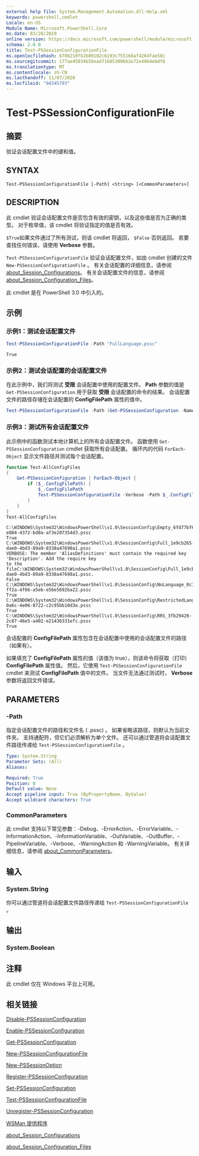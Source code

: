 ```yaml
---
external help file: System.Management.Automation.dll-Help.xml
keywords: powershell,cmdlet
Locale: en-US
Module Name: Microsoft.PowerShell.Core
ms.date: 03/28/2019
online version: https://docs.microsoft.com/powershell/module/microsoft.powershell.core/test-pssessionconfigurationfile?view=powershell-7.1&WT.mc_id=ps-gethelp
schema: 2.0.0
title: Test-PSSessionConfigurationFile
ms.openlocfilehash: 6786210fb2b89102c6193c755168af4264fae58c
ms.sourcegitcommit: 177ae45034b58ead716853096b2e72e4864e6df6
ms.translationtype: MT
ms.contentlocale: zh-CN
ms.lasthandoff: 11/07/2020
ms.locfileid: "94345793"
---
```

# Test-PSSessionConfigurationFile

## 摘要
验证会话配置文件中的键和值。

## SYNTAX

```
Test-PSSessionConfigurationFile [-Path] <String> [<CommonParameters>]
```

## DESCRIPTION

此 cmdlet 验证会话配置文件是否包含有效的密钥，以及这些值是否为正确的类型。 对于枚举值，该 cmdlet 将验证指定的值是否有效。

`$True`如果文件通过了所有测试，则该 cmdlet 将返回， `$False` 否则返回。 若要查找任何错误，请使用 **Verbose** 参数。

`Test-PSSessionConfigurationFile` 验证会话配置文件，如由 cmdlet 创建的文件 `New-PSSessionConfigurationFile` 。 有关会话配置的详细信息，请参阅 [about_Session_Configurations](About/about_Session_Configurations.md)。 有关会话配置文件的信息，请参阅 [about_Session_Configuration_Files](About/about_Session_Configuration_Files.md)。

此 cmdlet 是在 PowerShell 3.0 中引入的。

## 示例

### 示例1：测试会话配置文件

```powershell
Test-PSSessionConfigurationFile -Path "FullLanguage.pssc"
```

```Output
True
```

### 示例2：测试会话配置的会话配置文件

在此示例中，我们将测试 **受限** 会话配置中使用的配置文件。
**Path** 参数的值是 `Get-PSSessionConfiguration` 用于获取 **受限** 会话配置的命令的结果。 会话配置文件的路径存储在会话配置的 **ConfigFilePath** 属性的值中。

```powershell
Test-PSSessionConfigurationFile -Path (Get-PSSessionConfiguration -Name Restricted).ConfigFilePath
```

### 示例3：测试所有会话配置文件

此示例中的函数测试本地计算机上的所有会话配置文件。 函数使用 `Get-PSSessionConfiguration` cmdlet 获取所有会话配置。 循环内的代码 `ForEach-Object` 显示文件路径并测试每个会话配置。

```powershell
function Test-AllConfigFiles
{
    Get-PSSessionConfiguration | ForEach-Object {
        if ($_.ConfigFilePath) {
            $_.ConfigFilePath
            Test-PSSessionConfigurationFile -Verbose -Path $_.ConfigFilePath
        }
    }
}
Test-AllConfigFiles
```

```Output
C:\WINDOWS\System32\WindowsPowerShell\v1.0\SessionConfig\Empty_6fd77bf6-e084-4372-bd8a-af3e207354d3.pssc
True
C:\WINDOWS\System32\WindowsPowerShell\v1.0\SessionConfig\Full_1e9cb265-dae0-4bd3-89a9-8338a47698a1.pssc
VERBOSE: The member 'AliasDefinitions' must contain the required key 'Description'. Add the require key
to the fileC:\WINDOWS\System32\WindowsPowerShell\v1.0\SessionConfig\Full_1e9cb265-dae0-4bd3-89a9-8338a47698a1.pssc.
False
C:\WINDOWS\System32\WindowsPowerShell\v1.0\SessionConfig\NoLanguage_0c115179-ff2a-4f66-a5eb-e56e5692ba22.pssc
True
C:\WINDOWS\System32\WindowsPowerShell\v1.0\SessionConfig\RestrictedLang_b6bd9474-0a6c-4e06-8722-c2c95bb10d3e.pssc
True
C:\WINDOWS\System32\WindowsPowerShell\v1.0\SessionConfig\RRS_3fb29420-2c87-46e5-a402-e21436331efc.pssc
True
```

会话配置的 **ConfigFilePath** 属性包含在会话配置中使用的会话配置文件的路径（如果有）。

如果填充了 **ConfigFilePath** 属性的值（该值为 true），则该命令将获取（打印） **ConfigFilePath** 属性值。 然后，它使用 `Test-PSSessionConfigurationFile` cmdlet 来测试 **ConfigFilePath** 值中的文件。 当文件无法通过测试时， **Verbose** 参数将返回文件错误。

## PARAMETERS

### -Path

指定会话配置文件的路径和文件名 ( .pssc) 。 如果省略该路径，则默认为当前文件夹。 支持通配符，但它们必须解析为单个文件。 还可以通过管道将会话配置文件路径传递给 `Test-PSSessionConfigurationFile` 。

```yaml
Type: System.String
Parameter Sets: (All)
Aliases:

Required: True
Position: 0
Default value: None
Accept pipeline input: True (ByPropertyName, ByValue)
Accept wildcard characters: True
```

### CommonParameters

此 cmdlet 支持以下常见参数：-Debug、-ErrorAction、-ErrorVariable、-InformationAction、-InformationVariable、-OutVariable、-OutBuffer、-PipelineVariable、-Verbose、-WarningAction 和 -WarningVariable。 有关详细信息，请参阅 [about_CommonParameters](https://go.microsoft.com/fwlink/?LinkID=113216)。

## 输入

### System.String

你可以通过管道将会话配置文件路径传递给 `Test-PSSessionConfigurationFile` 。

## 输出

### System.Boolean

## 注释

此 cmdlet 仅在 Windows 平台上可用。

## 相关链接

[Disable-PSSessionConfiguration](Disable-PSSessionConfiguration.md)

[Enable-PSSessionConfiguration](Enable-PSSessionConfiguration.md)

[Get-PSSessionConfiguration](Get-PSSessionConfiguration.md)

[New-PSSessionConfigurationFile](New-PSSessionConfigurationFile.md)

[New-PSSessionOption](New-PSSessionOption.md)

[Register-PSSessionConfiguration](Register-PSSessionConfiguration.md)

[Set-PSSessionConfiguration](Set-PSSessionConfiguration.md)

[Test-PSSessionConfigurationFile](Test-PSSessionConfigurationFile.md)

[Unregister-PSSessionConfiguration](Unregister-PSSessionConfiguration.md)

[WSMan 提供程序](../Microsoft.WsMan.Management/About/about_WSMan_Provider.md)

[about_Session_Configurations](About/about_Session_Configurations.md)

[about_Session_Configuration_Files](About/about_Session_Configuration_Files.md)
